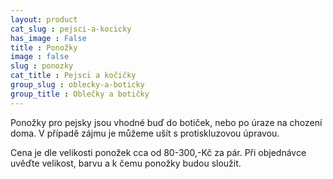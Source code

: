 ```yaml
---
layout: product
cat_slug : pejsci-a-kocicky
has_image : False
title : Ponožky
image : false
slug : ponozky
cat_title : Pejsci a kočičky
group_slug : oblecky-a-boticky
group_title : Oblečky a botičky
---
```


Ponožky pro pejsky jsou vhodné buď do botiček, nebo po úraze na chození doma. V případě zájmu je můžeme ušít s protiskluzovou úpravou.

Cena je dle velikosti ponožek cca od 80-300,-Kč za pár. Při objednávce uvěďte velikost, barvu a k čemu ponožky budou sloužit.

